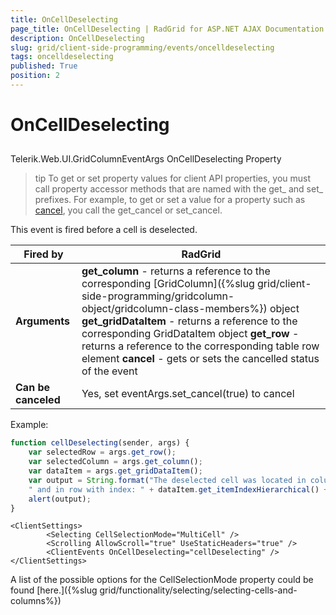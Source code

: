```yaml
---
title: OnCellDeselecting
page_title: OnCellDeselecting | RadGrid for ASP.NET AJAX Documentation
description: OnCellDeselecting
slug: grid/client-side-programming/events/oncelldeselecting
tags: oncelldeselecting
published: True
position: 2
---
```


# OnCellDeselecting



## 

Telerik.Web.UI.GridColumnEventArgs OnCellDeselecting Property

>tip To get or set property values for client API properties, you must call property accessor methods that are named with the get_ and set_ prefixes. For example, to get or set a value for a property such as [cancel](http://msdn.microsoft.com/en-us/library/bb310859.aspx), you call the get_cancel or set_cancel.
>


This event is fired before a cell is deselected.


|  **Fired by**  | RadGrid |
| ------ | ------ |
| **Arguments** | **get_column** - returns a reference to the corresponding [GridColumn]({%slug grid/client-side-programming/gridcolumn-object/gridcolumn-class-members%}) object **get_gridDataItem** - returns a reference to the corresponding GridDataItem object **get_row** - returns a reference to the corresponding table row element **cancel** - gets or sets the cancelled status of the event|
| **Can be canceled** |Yes, set eventArgs.set_cancel(true) to cancel|

Example:

````JavaScript
function cellDeselecting(sender, args) {
    var selectedRow = args.get_row();
    var selectedColumn = args.get_column();
    var dataItem = args.get_gridDataItem();
    var output = String.format("The deselected cell was located in column with name: " + selectedColumn.get_uniqueName() + 
    " and in row with index: " + dataItem.get_itemIndexHierarchical() + ".");
    alert(output);
}
````



````ASP.NET
<ClientSettings>
        <Selecting CellSelectionMode="MultiCell" />
        <Scrolling AllowScroll="true" UseStaticHeaders="true" />
        <ClientEvents OnCellDeselecting="cellDeselecting" />
</ClientSettings>
````



A list of the possible options for the CellSelectionMode property could be found [here.]({%slug grid/functionality/selecting/selecting-cells-and-columns%})
